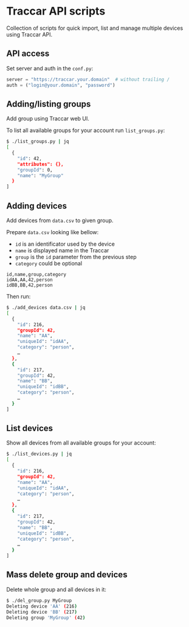 # Traccar API scripts

Collection of scripts for quick import, list and manage multiple devices using
Traccar API.

## API access

Set server and auth in the `conf.py`:

```py
server = "https://traccar.your.domain"  # without trailing /
auth = ("login@your.domain", "password")
```

## Adding/listing groups

Add group using Traccar web UI.

To list all available groups for your account run `list_groups.py`:

```sh
$ ./list_groups.py | jq
[
  {
    "id": 42,
    "attributes": {},
    "groupId": 0,
    "name": "MyGroup"
  }
]
```

## Adding devices

Add devices from `data.csv` to given group.

Prepare `data.csv` looking like bellow:
* `id` is an identificator used by the device
* `name` is displayed name in the Traccar
* `group` is the `id` parameter from the previous step
* `category` could be  optional

```csv
id,name,group,category
idAA,AA,42,person
idBB,BB,42,person
```

Then run:

```sh
$ ./add_devices data.csv | jq
[
  {
    "id": 216,
    "groupId": 42,
    "name": "AA",
    "uniqueId": "idAA",
    "category": "person",
    …
  },
  {
    "id": 217,
    "groupId": 42,
    "name": "BB",
    "uniqueId": "idBB",
    "category": "person",
    …
  }
]
```

## List devices

Show all devices from all available groups for your account:

```sh
$ ./list_devices.py | jq
[
  {
    "id": 216,
    "groupId": 42,
    "name": "AA",
    "uniqueId": "idAA",
    "category": "person",
    …
  },
  {
    "id": 217,
    "groupId": 42,
    "name": "BB",
    "uniqueId": "idBB",
    "category": "person",
    …
  }
]
```

## Mass delete group and devices

Delete whole group and all devices in it:

```sh
$ ./del_group.py MyGroup
Deleting device 'AA' (216)
Deleting device 'BB' (217)
Deleting group 'MyGroup' (42)
```
